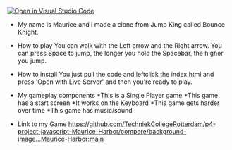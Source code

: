 [![Open in Visual Studio Code](https://classroom.github.com/assets/open-in-vscode-c66648af7eb3fe8bc4f294546bfd86ef473780cde1dea487d3c4ff354943c9ae.svg)](https://classroom.github.com/online_ide?assignment_repo_id=7999895&assignment_repo_type=AssignmentRepo)


- My name is Maurice and i made a clone from Jump King called Bounce    Knight.

- How to play
  You can walk with the Left arrow and the Right arrow. You can press Space to jump, the longer you hold the Spacebar, the higher you jump. 

- How to install
  You just pull the code and leftclick the index.html and press 'Open with Live Server' and then you're ready to play.

- My gameplay components 
  *This is a Single Player game
  *This game has a start screen
  *It works on the Keyboard
  *This game gets harder over time
  *This game has music/sound
  
- Link to my Game
  https://github.com/TechniekCollegeRotterdam/p4-project-javascript-Maurice-Harbor/compare/background-image...Maurice-Harbor:main